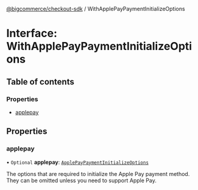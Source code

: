 [@bigcommerce/checkout-sdk](../README.md) / WithApplePayPaymentInitializeOptions

# Interface: WithApplePayPaymentInitializeOptions

## Table of contents

### Properties

- [applepay](WithApplePayPaymentInitializeOptions.md#applepay)

## Properties

### applepay

• `Optional` **applepay**: [`ApplePayPaymentInitializeOptions`](ApplePayPaymentInitializeOptions.md)

The options that are required to initialize the Apple Pay payment
method. They can be omitted unless you need to support Apple Pay.
